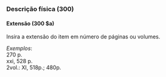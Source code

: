 ### Descrição física (300)

#### Extensão (300 $a)
Insira a extensão do item em número de páginas ou volumes.   

_Exemplos_:  
270 p.  
xxi, 528 p.  
2vol.: XI, 518p.; 480p.
